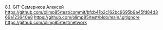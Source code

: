8.1. GIT-Семериков Алексей
https://github.com/olimp85/test/commit/bfcb41b2c162bc9695b9a45fd84d369a123640e8
https://github.com/olimp85/test/blob/main/.gitignore
https://github.com/olimp85/test/network
